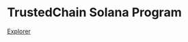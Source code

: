 # TrustedChain Solana Program

[Explorer](https://explorer.solana.com/address/8ZVwAHLXLfPgzm5UFtQ52P9awhQ9dQ74ci8GniiqW4Jc?cluster=devnet)

